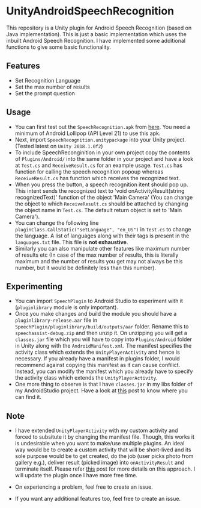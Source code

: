 # UnityAndroidSpeechRecognition
This repository is a Unity plugin for Android Speech Recognition (based on Java implementation). This is just a basic implementation which uses the inbuilt Android Speech Recognition. I have implemented some additional functions to give some basic functionality. 

## Features

* Set Recognition Language
* Set the max number of results
* Set the prompt question

## Usage

* You can first test out the `SpeechRecognition.apk` from [here](https://github.com/gsssrao/UnityAndroidSpeechRecognition/releases/download/2.1/SpeechPlugin.apk). You need a minimum of Android Lollipop (API Level 21) to use this apk.
* Next, import `SpeechRecognition.unitypackage` into your Unity project. (Tested latest on `Unity 2018.1.0f2`)
* To include SpeechReconginition in your own project copy the contents of `Plugins/Android/` into the same folder in your project and have a look at `Test.cs` and `ReceiveResult.cs` for an example usage. `Test.cs` has function for calling the speech recognition popoup whereas `ReceiveResult.cs` has function which receives the recognized text.
* When you press the button, a speech recognition itent should pop up. This intent sends the recognized text to 'void onActivityResult(string recognizedText)' function of the object 'Main Camera' (You can change the object to which `ReceiveResult.cs` should be attached by changing the object name in `Test.cs`. The default return object is set to 'Main Camera').
* You can change the following line `pluginClass.CallStatic("setLanguage", "en_US")` in `Test.cs` to change the language. A list of languages along with their tags is present in the `languages.txt` file. This file is **not exhaustive**.
* Similarly you can also manipulate other features like maximum number of results etc (In case of the max number of results, this is literally maximum and the number of results you get may not always be this number, but it would be definitely less than this number).

## Experimenting

* You can import `SpeechPlugin` to Android Studio to experiment with it (`pluginlibrary` module is only important).
* Once you make changes and build the module you should have a `pluginlibrary-release.aar` file in `SpeechPlugin/pluginlibrary/build/outputs/aar` folder. Rename this to `speechassist-debug.zip` and then unzip it. On unzipping you will get a `classes.jar` file which you will have to copy into `Plugins/Android` folder in Unity along with the `AndroidManifest.xml`. The manifest specifies the activity class which extends the `UnityPlayerActivity` and hence is necessary. If you already have a manifest in plugins folder, I would recommend against copying this manifest as it can cause confilict. Instead, you can modify the manifest which you already have to specify the activity class which extends the `UnityPlayerActivity`.
* One more thing to observe is that I have `classes.jar` in my libs folder of my AndroidStudio project. Have a look at [this](http://answers.unity3d.com/questions/182912/location-of-playbackenginesandroidplayerbin-on-a-m.html) post to know where you can find it.

## Note

* I have extended `UnityPlayerActivity` with my custom activity and forced to subsitute it by changing the manifest file. Though, this works it is undesirable when you want to make/use multiple plugins. An ideal way would be to create a custom activity that will be short-lived and its sole purpose would be to get created, do the job (user picks photo from gallery e.g.), deliver result (picked image) into `onActivityResult` and terminate itself. Please refer [this](https://medium.com/@tarasleskiv/unity-android-plugins-and-onactivityresult-callback-abef4b6bbc87#.v81an68si) post for more details on this approach. I will update the plugin once I have more free time.

* On experiencing a problem, feel free to create an issue.

* If you want any additional features too, feel free to create an issue.